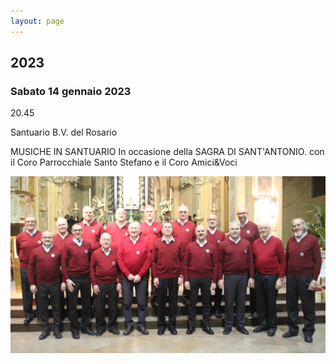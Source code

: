 ```yaml
---
layout: page
---
```


## 2023

### Sabato 14 gennaio 2023

20.45

Santuario B.V. del Rosario

MUSICHE IN SANTUARIO In occasione della SAGRA DI SANT'ANTONIO. con il Coro Parrocchiale Santo Stefano e il Coro Amici&Voci

![image0006.jpeg](2023/image0006.jpeg)



